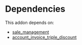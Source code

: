 # Dependencies

This addon depends on:

- [sale_management](../../../../../oca-ocb-sale/odoo-bringout-oca-ocb-sale_management)
- [account_invoice_triple_discount](../../../../../oca-financial/odoo-bringout-oca-account-invoicing-account_invoice_triple_discount)
